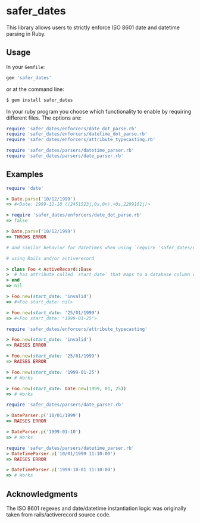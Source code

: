 # safer_dates

This library allows users to strictly enforce ISO 8601 date and datetime
parsing in Ruby.


## Usage

In your `Gemfile`:

```ruby
gem 'safer_dates'
```

or at the command line:

```sh
$ gem install safer_dates
```

In your ruby program you choose which functionality to enable by requiring different files. The options are:

```ruby
require 'safer_dates/enforcers/date_dot_parse.rb'
require 'safer_dates/enforcers/datetime_dot_parse.rb'
require 'safer_dates/enforcers/attribute_typecasting.rb'

require 'safer_dates/parsers/datetime_parser.rb'
require 'safer_dates/parsers/date_parser.rb'
```

## Examples

```ruby
require 'date'

> Date.parse('10/12/1999')
=> #<Date: 1999-12-10 ((2451523j,0s,0n),+0s,2299161j)>

> require 'safer_dates/enforcers/date_dot_parse.rb'
=> false

> Date.parse('10/12/1999')
=> THROWS ERROR

# and similar behavior for datetimes when using `require 'safer_dates/enforcers/datetime_dot_parse.rb'`
```

```ruby
# using Rails and/or activerecord

> class Foo < ActiveRecord::Base
>  # has attribute called `start_date` that maps to a database column of type date
> end
=> nil

> Foo.new(start_date: 'invalid')
=> #<Foo start_date: nil>

> Foo.new(start_date: '25/01/1999')
=> #<Foo start_date: "1999-01-25">

require 'safer_dates/enforcers/attribute_typecasting'

> Foo.new(start_date: 'invalid')
=> RAISES ERROR

> Foo.new(start_date: '25/01/1999')
=> RAISES ERROR

> Foo.new(start_date: '1999-01-25')
=> # Works

> Foo.new(start_date: Date.new(1999, 01, 25))
=> # Works
```


```ruby
require 'safer_dates/parsers/date_parser.rb'

> DateParser.p('10/01/1999')
=> RAISES ERROR

> DateParser.p('1999-01-10')
=> # Works
```

```ruby
require 'safer_dates/parsers/datetime_parser.rb'
> DateTimeParser.p('10/01/1999 11:10:00')
=> RAISES ERROR

> DateTimeParser.p('1999-10-01 11:10:00')
=> # Works
```


## Acknowledgments

The ISO 8601 regexes and date/datetime instantiation logic was originally taken
from rails/activerecord source code.
